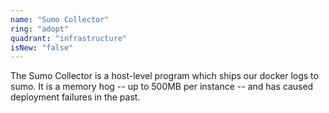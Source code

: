 ```yaml
---
name: "Sumo Collector"
ring: "adopt"
quadrant: "infrastructure"
isNew: "false"
---
```


The Sumo Collector is a host-level program which ships our docker logs to sumo. It is a memory hog -- up to 500MB per instance -- and has caused deployment failures in the past.